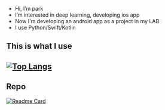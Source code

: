 - Hi, I’m park
- I’m interested in deep learning, developing ios app
- Now I'm developing an android app as a project in my LAB
- I use Python/Swift/Kotlin


## This is what I use
[![Top Langs](https://github-readme-stats.vercel.app/api/top-langs/?username=zgustn97&layout=compact&hide=jupyter%20notebook,java,javascript,AIDL,HTML,Shell)](https://github.com/zgustn97)
---
## Repo
[![Readme Card](https://github-readme-stats.vercel.app/api/pin/?username=zgustn97&repo=upgradetodobin&show_owner=zgustn97)](https://github.com/zgustn97/upgradetodobin)




<!---
zgustn97/zgustn97 is a ✨ special ✨ repository because its `README.md` (this file) appears on your GitHub profile.
You can click the Preview link to take a look at your changes.
--->
